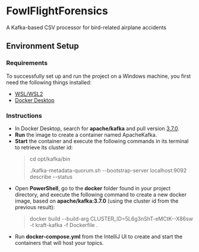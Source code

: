 # FowlFlightForensics
 A Kafka-based CSV processor for bird-related airplane accidents

## Environment Setup
### Requirements
To successfully set up and run the project on a Windows machine, you first need the following things installed:
- [WSL/WSL2](https://learn.microsoft.com/en-us/windows/wsl/install)
- [Docker Desktop](https://docs.docker.com/desktop/install/windows-install/)

### Instructions
- In Docker Desktop, search for **apache/kafka** and pull version [3.7.0](https://hub.docker.com/layers/apache/kafka/3.7.0/images/sha256-3e324d2bd331570676436b24f625e5dcf1facdfbd62efcffabc6b69b1abc13cc).
- **Run** the image to create a container named ApacheKafka.
- **Start** the container and execute the following commands in its terminal to retrieve its cluster id:
  > cd opt/kafka/bin
  > 
  > ./kafka-metadata-quorum.sh --bootstrap-server localhost:9092 describe --status
- Open **PowerShell**, go to the **docker** folder found in your project directory, and execute the following command
  to create a new docker image, based on **apache/kafka:3.7.0** (using the cluster id from the previous result):
  > docker build --build-arg CLUSTER_ID=5L6g3nShT-eMCtK--X86sw -t kraft-kafka -f Dockerfile .
- Run **docker-compose.yml** from the IntelliJ UI to create and start the containers that will host your topics.
